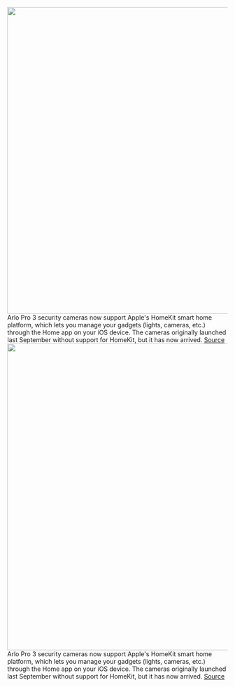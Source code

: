 <img src='https://cdn.vox-cdn.com/thumbor/FNfpC1OHYiyIAmHTp_avRv2d4BI=/0x0:2953x1969/1200x800/filters:focal(1241x749:1713x1221)/cdn.vox-cdn.com/uploads/chorus_image/image/66351168/arlopro3.0.jpg' width='700px' /><br/>
Arlo Pro 3 security cameras now support Apple's HomeKit smart home platform, which lets you manage your gadgets (lights, cameras, etc.) through the Home app on your iOS device. The cameras originally launched last September without support for HomeKit, but it has now arrived.
<a href='https://www.theverge.com/2020/2/21/21147233/arlo-pro-3-home-security-cameras-support-apple-homekit'> Source <a/><img src='https://cdn.vox-cdn.com/thumbor/FNfpC1OHYiyIAmHTp_avRv2d4BI=/0x0:2953x1969/1200x800/filters:focal(1241x749:1713x1221)/cdn.vox-cdn.com/uploads/chorus_image/image/66351168/arlopro3.0.jpg' width='700px' /><br/>
Arlo Pro 3 security cameras now support Apple's HomeKit smart home platform, which lets you manage your gadgets (lights, cameras, etc.) through the Home app on your iOS device. The cameras originally launched last September without support for HomeKit, but it has now arrived.
<a href='https://www.theverge.com/2020/2/21/21147233/arlo-pro-3-home-security-cameras-support-apple-homekit'> Source <a/>